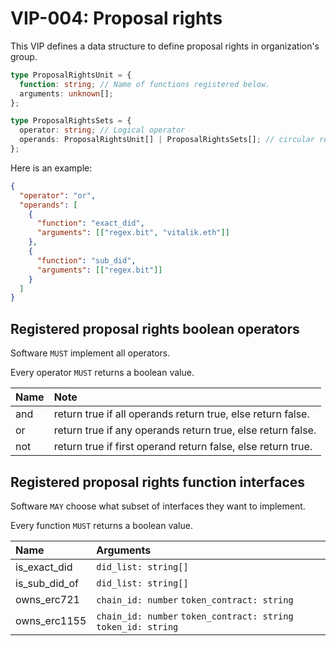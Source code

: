 # VIP-004: Proposal rights

This VIP defines a data structure to define proposal rights in organization's group.

```ts
type ProposalRightsUnit = {
  function: string; // Name of functions registered below.
  arguments: unknown[];
};

type ProposalRightsSets = {
  operator: string; // Logical operator
  operands: ProposalRightsUnit[] | ProposalRightsSets[]; // circular reference structure
};
```

Here is an example:

```json
{
  "operator": "or",
  "operands": [
    {
      "function": "exact_did",
      "arguments": [["regex.bit", "vitalik.eth"]]
    },
    {
      "function": "sub_did",
      "arguments": [["regex.bit"]]
    }
  ]
}
```

## Registered proposal rights boolean operators

Software `MUST` implement all operators.

Every operator `MUST` returns a boolean value.

| Name | Note                                                         |
| :--- | :----------------------------------------------------------- |
| and  | return true if all operands return true, else return false.  |
| or   | return true if any operands return true, else return false.  |
| not  | return true if first operand return false, else return true. |

## Registered proposal rights function interfaces

Software `MAY` choose what subset of interfaces they want to implement.

Every function `MUST` returns a boolean value.

| Name          | Arguments                                                      |
| :------------ | :------------------------------------------------------------- |
| is_exact_did  | `did_list: string[]`                                           |
| is_sub_did_of | `did_list: string[]`                                           |
| owns_erc721   | `chain_id: number` `token_contract: string`                    |
| owns_erc1155  | `chain_id: number` `token_contract: string` `token_id: string` |
